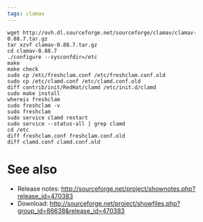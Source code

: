 ```yaml
---
tags: clamav
---
```


    wget http://ovh.dl.sourceforge.net/sourceforge/clamav/clamav-0.88.7.tar.gz
    tar xzvf clamav-0.88.7.tar.gz
    cd clamav-0.88.7
    ./configure --sysconfdir=/etc
    make
    make check
    sudo cp /etc/freshclam.conf /etc/freshclam.conf.old
    sudo cp /etc/clamd.conf /etc/clamd.conf.old 
    diff contrib/init/RedHat/clamd /etc/init.d/clamd 
    sudo make install
    whereis freshclam
    sudo freshclam -v
    sudo freshclam
    sudo service clamd restart
    sudo service --status-all | grep clamd
    cd /etc
    diff freshclam.conf freshclam.conf.old 
    diff clamd.conf clamd.conf.old

# See also

-   Release notes: <http://sourceforge.net/project/shownotes.php?release_id=470383>
-   Download: <http://sourceforge.net/project/showfiles.php?group_id=86638&release_id=470383>

